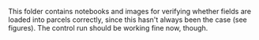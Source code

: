 This folder contains notebooks and images for verifying whether fields are loaded into parcels correctly, since this hasn't always been the case (see figures). The control run should be working fine now, though.
